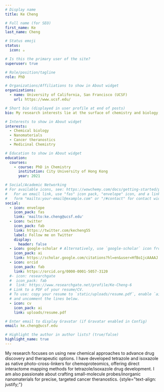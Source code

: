 ```yaml
---
# Display name
title: Ke Cheng

# Full name (for SEO)
first_name: Ke
last_name: Cheng

# Status emoji
status:
  icon: ☕️

# Is this the primary user of the site?
superuser: true

# Role/position/tagline
role: PhD

# Organizations/Affiliations to show in About widget
organizations:
  - name: University of California, San Francisco (UCSF)
    url: https://www.ucsf.edu/

# Short bio (displayed in user profile at end of posts)
bio: My research interests lie at the surface of chemistry and biology, where I am deeply passionate about applying innovative chemistry to advance fields such as chemoproteomics, drug discovery, nanomedicine, and theranostics. My aim is to provide robust methodologies for mapping biological interactomes, accelerating drug development, and expanding therapeutic opportunities.

# Interests to show in About widget
interests:
  - Chemical biology
  - Nanomaterials
  - Cancer theranostics
  - Medicinal Chemistry

# Education to show in About widget
education:
  courses:
    - course: PhD in Chemistry
      institution: City University of Hong Kong
      year: 2021

# Social/Academic Networking
# For available icons, see: https://wowchemy.com/docs/getting-started/page-builder/#icons
#   For an email link, use "fas" icon pack, "envelope" icon, and a link in the
#   form "mailto:your-email@example.com" or "/#contact" for contact widget.
social:
  - icon: envelope
    icon_pack: fas
    link: 'mailto:ke.cheng@ucsf.edu'
  - icon: twitter
    icon_pack: fab
    link: https://twitter.com/kecheng55
    label: Follow me on Twitter
    display:
      header: false
  - icon: google-scholar # Alternatively, use `google-scholar` icon from `ai` icon pack
    icon_pack: ai
    link: https://scholar.google.com/citations?hl=en&user=HfBo1jcAAAAJ
  - icon: orcid
    icon_pack: fab
    link: https://orcid.org/0000-0001-5057-3120
  #- icon: researchgate
  #  icon_pack: fab
  #  link: https://www.researchgate.net/profile/Ke-Cheng-6
  # Link to a PDF of your resume/CV.
  # To use: copy your resume to `static/uploads/resume.pdf`, enable `ai` icons in `params.yaml`,
  # and uncomment the lines below.
  - icon: cv
    icon_pack: ai
    link: uploads/resume.pdf

# Enter email to display Gravatar (if Gravatar enabled in Config)
email: ke.cheng@ucsf.edu

# Highlight the author in author lists? (true/false)
highlight_name: true
---
```


My research focuses on using new chemical approaches to advance drug discovery and therapeutic options. I have developed tetrazole and isoxazole as native photo-cross-linkers for chemoproteomics, offering direct interactome mapping methods for tetrazole/isoxazole drug development. I am also passionate about crafting small-molecule probes/inorganic nanomaterials for precise, targeted cancer theranostics.
{style="text-align: justify;"}
